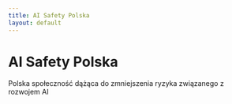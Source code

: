 ```yaml
---
title: AI Safety Polska
layout: default
---
```

# AI Safety Polska
Polska społeczność dążąca do zmniejszenia ryzyka związanego z rozwojem AI
